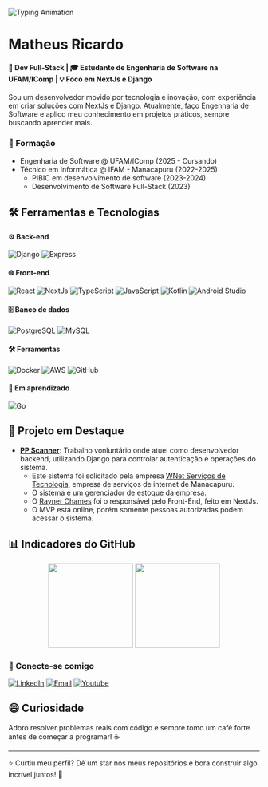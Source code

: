 ![Typing Animation](https://readme-typing-svg.herokuapp.com?font=Fira+Code&size=18&pause=900&color=blue&width=600&lines=Olá%2C+fico+feliz+em+ver+você+por+aqui!;Seja+bem-vindo+ao+meu+perfil!+%F0%9F%91%8B;Eu+sou+o+Matheus+Ricardo%2C+desenvolvedor+full-stack.;Confira+meus+projetos+e+vamos+criar+algo+novo! "Animation introducing Matheus Ricardo, passionate developer")

# Matheus Ricardo

#### 🚀 **Dev Full-Stack** | 🎓 **Estudante de Engenharia de Software na UFAM/IComp** | 💡 **Foco em NextJs e Django**  

Sou um desenvolvedor movido por tecnologia e inovação, com experiência em criar soluções com NextJs e Django. Atualmente, faço Engenharia de Software e aplico meu conhecimento em projetos práticos, sempre buscando aprender mais.

### 📌 Formação
- Engenharia de Software @ UFAM/IComp (2025 - Cursando)
- Técnico em Informática @ IFAM - Manacapuru (2022-2025)
  - PIBIC em desenvolvimento de software (2023-2024)
  - Desenvolvimento de Software Full-Stack (2023)

## 🛠️ Ferramentas e Tecnologias

#### ⚙️ Back-end
![Django](https://img.shields.io/badge/Django-092E20?style=for-the-badge&logo=django&logoColor=white)
![Express](https://img.shields.io/badge/express.js-000000?style=for-the-badge&logo=express&logoColor=white)

#### 🌐 Front-end
![React](https://img.shields.io/badge/React-20232A?style=for-the-badge&logo=react&logoColor=61DAFB)
![NextJs](https://img.shields.io/badge/next.js-000000?style=for-the-badge&logo=nextdotjs&logoColor=white)
![TypeScript](https://img.shields.io/badge/TypeScript-3178C6?style=for-the-badge&logo=typescript&logoColor=white)
![JavaScript](https://img.shields.io/badge/JavaScript-F7DF1E?style=for-the-badge&logo=javascript&logoColor=black)
![Kotlin](https://img.shields.io/badge/Kotlin-7F52FF?style=for-the-badge&logo=Kotlin&logoColor=white)
![Android Studio](https://img.shields.io/badge/android%20studio-3DDC84?style=for-the-badge&logo=android%20studio&logoColor=white)

#### 🗄️ Banco de dados
![PostgreSQL](https://img.shields.io/badge/PostgreSQL-4169E1?style=for-the-badge&logo=postgresql&logoColor=white)
![MySQL](https://img.shields.io/badge/MySQL-4479A1?style=for-the-badge&logo=mysql&logoColor=white)

#### 🛠️ Ferramentas
![Docker](https://img.shields.io/badge/Docker-2496ED?style=for-the-badge&logo=docker&logoColor=white)
![AWS](https://img.shields.io/badge/AWS-232F3E?style=for-the-badge&logo=amazonaws&logoColor=white)
![GitHub](https://img.shields.io/badge/GitHub-181717?style=for-the-badge&logo=github&logoColor=white)

#### 🔧 Em aprendizado
![Go](https://img.shields.io/badge/Go-00ADD8?style=for-the-badge&logo=go&logoColor=white)

## 🌟 Projeto em Destaque
- **[PP Scanner](#)**: Trabalho vonluntário onde atuei como desenvolvedor backend, utilizando Django para controlar autenticação e operações do sistema.
  - Este sistema foi solicitado pela empresa [WNet Serviços de Tecnologia](https://wnettecnologia.com.br/), empresa de serviços de internet de Manacapuru.
  - O sistema é um gerenciador de estoque da empresa.
  - O  [Rayner Chames](https://github.com/rychames) foi o responsável pelo Front-End, feito em NextJs.
  - O MVP está online, porém somente pessoas autorizadas podem acessar o sistema.

## 📊 Indicadores do GitHub
<div align="center">
  <img height="170em" src="https://github-readme-stats.vercel.app/api?username=matheusricardo1&theme=chartreuse-dark&show_icons=true"/>
  <img height="170em" src="https://github-readme-stats.vercel.app/api/top-langs/?username=matheusricardo1&layout=compact&langs_count=7&theme=chartreuse-dark&show_icons=true"/>
</div>

### 🤝 Conecte-se comigo
[![LinkedIn](https://img.shields.io/badge/LinkedIn-blue?style=for-the-badge&logo=linkedin)](https://www.linkedin.com/in/matheusricardo1/)
[![Email](https://img.shields.io/badge/Email-white?style=for-the-badge&logo=gmail)](mailto:matheusricardo164@gmail.com)
[![Youtube](https://img.shields.io/badge/YouTube-red?style=for-the-badge&logo=youtube&logoColor=white)](https://www.youtube.com/@matheusricardo164)


## 😄 Curiosidade
Adoro resolver problemas reais com código e sempre tomo um café forte antes de começar a programar! ☕

---

⭐️ Curtiu meu perfil? Dê um star nos meus repositórios e bora construir algo incrível juntos! 🚀
